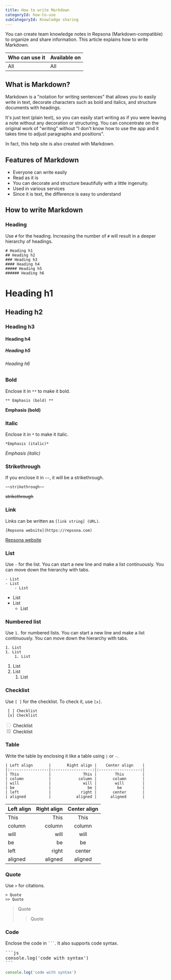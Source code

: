 ```yaml
---
title: How to write Markdown
categoryId: how-to-use
subCategoryId: Knowledge sharing
---
```


You can create team knowledge notes in Repsona (Markdown-compatible) to organize and share information. This article explains how to write Markdown.

| Who can use it | Available on |
|---|---|
| All | All |

## What is Markdown?

Markdown is a "notation for writing sentences" that allows you to easily write in text, decorate characters such as bold and italics, and structure documents with headings.

It's just text (plain text), so you can easily start writing as if you were leaving a note without any decoration or structuring. You can concentrate on the original work of "writing" without "I don't know how to use the app and it takes time to adjust paragraphs and positions".

In fact, this help site is also created with Markdown.

## Features of Markdown

- Everyone can write easily
- Read as it is
- You can decorate and structure beautifully with a little ingenuity.
- Used in various services
- Since it is text, the difference is easy to understand

## How to write Markdown

### Heading

Use `#` for the heading. Increasing the number of `#` will result in a deeper hierarchy of headings.

```
# Heading h1
## Heading h2
### Heading h3
#### Heading h4
##### Heading h5
###### Heading h6
```

<b-card>
<h1>Heading h1</h1>
<h2>Heading h2</h2>
<h3>Heading h3</h3>
<h4>Heading h4</h4>
<h5>Heading h5</h5>
<h6>Heading h6</h6>
</b-card>

### Bold

Enclose it in `**` to make it bold.

```
** Emphasis (bold) **
```

<b-card>**Emphasis (bold)**</b-card>

### Italic

Enclose it in `*` to make it italic.

```
*Emphasis (italic)*
```

<b-card>*Emphasis (italic)*</b-card>


### Strikethrough

If you enclose it in `~~`, it will be a strikethrough.

```
~~strikethrough~~
```

<b-card>~~strikethrough~~</b-card>


### Link

Links can be written as `[link string] (URL)`.

```
[Repsona website](https://repsona.com)
```

<b-card>[Repsona website](https://repsona.com)</b-card>


### List

Use `-` for the list. You can start a new line and make a list continuously. You can move down the hierarchy with tabs.

```
- List
- List
	- List
```

<b-card>

- List
- List
	- List
</b-card>

### Numbered list

Use `1.` for numbered lists. You can start a new line and make a list continuously. You can move down the hierarchy with tabs.

```
1. List
1. List
	1. List
```

<b-card>

1. List
1. List
	1. List
</b-card>

### Checklist

Use `[ ]` for the checklist. To check it, use `[x]`.

```
 [ ] Checklist
 [x] Checklist
```

<b-card>
<input type="checkbox" disabled> Checklist<br>
<input type="checkbox" checked disabled> Checklist  
</b-card>

### Table

Write the table by enclosing it like a table using `|` or `-`.

```
| Left align       |       Right align |    Center align    |
|:-----------------|------------------:|:------------------:|
| This             |              This |        This        |
| column           |            column |       column       |
| will             |              will |        will        |
| be               |                be |         be         |
| left             |             right |       center       |
| aligned          |           aligned |      aligned       |
```

<b-card>

| Left align       |       Right align |    Center align    |
|:-----------------|------------------:|:------------------:|
| This             |              This |        This        |
| column           |            column |       column       |
| will             |              will |        will        |
| be               |                be |         be         |
| left             |             right |       center       |
| aligned          |           aligned |      aligned       |

</b-card>

### Quote

Use `>` for citations.

```
> Quote
>> Quote
```

<b-card>

> Quote
>> Quote

</b-card>

### Code

Enclose the code in <code>```</code>. It also supports code syntax.

<pre class="language-text">
```js
console.log('code with syntax')
```
</pre> 

<b-card>

```js
console.log('code with syntax')
```
</b-card>
